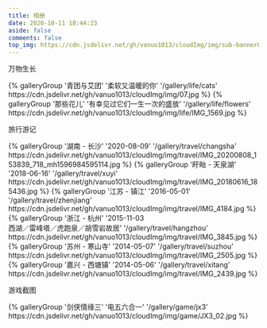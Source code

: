```yaml
---
title: 相册
date: 2020-10-11 18:44:23
aside: false
comments: false
top_img: https://cdn.jsdelivr.net/gh/vanuo1013/cloudImg/img/sub-banner01.jpg
---
```


<div class="gallery-group-main">
<p class="gallery-group-title">万物生长</p>
{% galleryGroup '青团与艾团' '柔软又温暖的你' '/gallery/life/cats' https://cdn.jsdelivr.net/gh/vanuo1013/cloudImg/img/07.jpg %}
{% galleryGroup '那些花儿' '有幸见过它们一生一次的盛放' '/gallery/life/flowers' https://cdn.jsdelivr.net/gh/vanuo1013/cloudImg/img/life/IMG_1569.jpg %}
</div>

<div class="gallery-group-main">
<p class="gallery-group-title">旅行游记</p>
{% galleryGroup '湖南 - 长沙' '2020-08-09' '/gallery/travel/changsha' https://cdn.jsdelivr.net/gh/vanuo1013/cloudImg/img/travel/IMG_20200808_153839_718_mh1596984595114.jpg %}
{% galleryGroup '盱眙 - 天泉湖' '2018-06-16' '/gallery/travel/xuyi' https://cdn.jsdelivr.net/gh/vanuo1013/cloudImg/img/travel/IMG_20180616_185436.jpg %}
{% galleryGroup '江苏 - 镇江' '2016-05-01' '/gallery/travel/zhenjiang' https://cdn.jsdelivr.net/gh/vanuo1013/cloudImg/img/travel/IMG_4184.jpg %}
{% galleryGroup '浙江 - 杭州' '2015-11-03</br>西湖／雷峰塔／虎跑泉／胡雪岩故居' '/gallery/travel/hangzhou' https://cdn.jsdelivr.net/gh/vanuo1013/cloudImg/img/travel/IMG_3845.jpg %}
{% galleryGroup '苏州 - 寒山寺' '2014-05-07' '/gallery/travel/suzhou' https://cdn.jsdelivr.net/gh/vanuo1013/cloudImg/img/travel/IMG_2505.jpg %}
{% galleryGroup '嘉兴 - 西塘镇' '2014-05-06' '/gallery/travel/xitang' https://cdn.jsdelivr.net/gh/vanuo1013/cloudImg/img/travel/IMG_2439.jpg %}
</div>

<div class="gallery-group-main">
<p class="gallery-group-title">游戏截图</p>
{% galleryGroup '剑侠情缘三' '电五六合一' '/gallery/game/jx3' https://cdn.jsdelivr.net/gh/vanuo1013/cloudImg/img/game/JX3_02.jpg %}
</div>